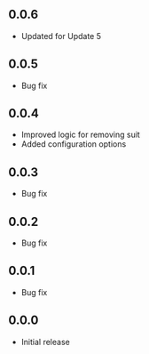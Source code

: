 ## 0.0.6

- Updated for Update 5

## 0.0.5

- Bug fix

## 0.0.4

- Improved logic for removing suit
- Added configuration options

## 0.0.3

- Bug fix

## 0.0.2

- Bug fix

## 0.0.1

- Bug fix

## 0.0.0

- Initial release

